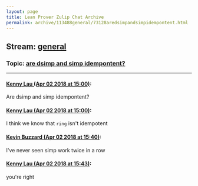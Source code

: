 ```yaml
---
layout: page
title: Lean Prover Zulip Chat Archive 
permalink: archive/113488general/73128aredsimpandsimpidempontent.html
---
```


## Stream: [general](index.html)
### Topic: [are dsimp and simp idempontent?](73128aredsimpandsimpidempontent.html)

---

#### [Kenny Lau (Apr 02 2018 at 15:00)](https://leanprover.zulipchat.com/#narrow/stream/113488-general/topic/are%20dsimp%20and%20simp%20idempontent%3F/near/124526028):
Are dsimp and simp idempontent?

#### [Kenny Lau (Apr 02 2018 at 15:00)](https://leanprover.zulipchat.com/#narrow/stream/113488-general/topic/are%20dsimp%20and%20simp%20idempontent%3F/near/124526032):
I think we know that `ring` isn't idempotent

#### [Kevin Buzzard (Apr 02 2018 at 15:40)](https://leanprover.zulipchat.com/#narrow/stream/113488-general/topic/are%20dsimp%20and%20simp%20idempontent%3F/near/124527307):
I've never seen simp work twice in a row

#### [Kenny Lau (Apr 02 2018 at 15:43)](https://leanprover.zulipchat.com/#narrow/stream/113488-general/topic/are%20dsimp%20and%20simp%20idempontent%3F/near/124527378):
you're right


